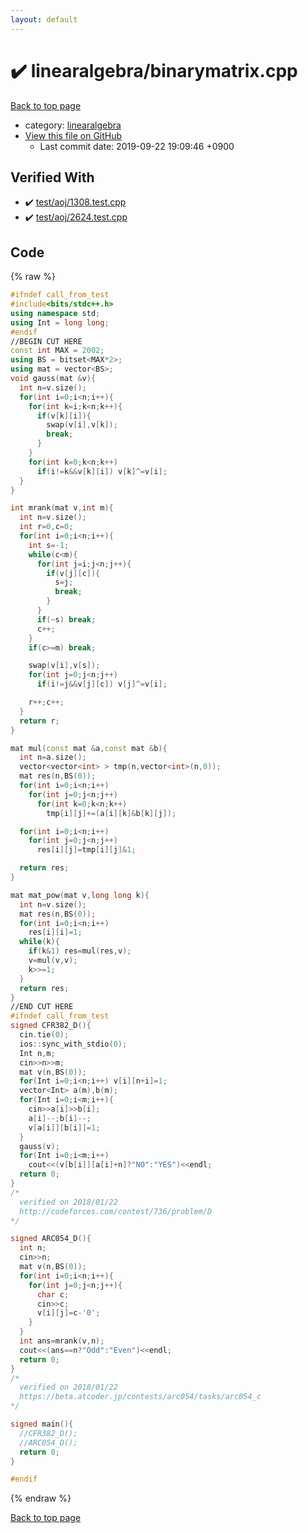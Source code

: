 ```yaml
---
layout: default
---
```


<!-- mathjax config similar to math.stackexchange -->
<script type="text/javascript" async
  src="https://cdnjs.cloudflare.com/ajax/libs/mathjax/2.7.5/MathJax.js?config=TeX-MML-AM_CHTML">
</script>
<script type="text/x-mathjax-config">
  MathJax.Hub.Config({
    TeX: { equationNumbers: { autoNumber: "AMS" }},
    tex2jax: {
      inlineMath: [ ['$','$'] ],
      processEscapes: true
    },
    "HTML-CSS": { matchFontHeight: false },
    displayAlign: "left",
    displayIndent: "2em"
  });
</script>

<script type="text/javascript" src="https://cdnjs.cloudflare.com/ajax/libs/jquery/3.4.1/jquery.min.js"></script>
<script src="https://cdn.jsdelivr.net/npm/jquery-balloon-js@1.1.2/jquery.balloon.min.js" integrity="sha256-ZEYs9VrgAeNuPvs15E39OsyOJaIkXEEt10fzxJ20+2I=" crossorigin="anonymous"></script>
<script type="text/javascript" src="../../assets/js/copy-button.js"></script>
<link rel="stylesheet" href="../../assets/css/copy-button.css" />


# :heavy_check_mark: linearalgebra/binarymatrix.cpp
<a href="../../index.html">Back to top page</a>

* category: <a href="../../index.html#1bbf1d9f5340fa94bf2c5fb5ce73a5f5">linearalgebra</a>
* <a href="{{ site.github.repository_url }}/blob/master/linearalgebra/binarymatrix.cpp">View this file on GitHub</a>
    - Last commit date: 2019-09-22 19:09:46 +0900




## Verified With
* :heavy_check_mark: <a href="../../verify/test/aoj/1308.test.cpp.html">test/aoj/1308.test.cpp</a>
* :heavy_check_mark: <a href="../../verify/test/aoj/2624.test.cpp.html">test/aoj/2624.test.cpp</a>


## Code
{% raw %}
```cpp
#ifndef call_from_test
#include<bits/stdc++.h>
using namespace std;
using Int = long long;
#endif
//BEGIN CUT HERE
const int MAX = 2002;
using BS = bitset<MAX*2>;
using mat = vector<BS>;
void gauss(mat &v){
  int n=v.size();
  for(int i=0;i<n;i++){
    for(int k=i;k<n;k++){
      if(v[k][i]){
        swap(v[i],v[k]);
        break;
      }
    }
    for(int k=0;k<n;k++)
      if(i!=k&&v[k][i]) v[k]^=v[i];
  }
}

int mrank(mat v,int m){
  int n=v.size();
  int r=0,c=0;
  for(int i=0;i<n;i++){
    int s=-1;
    while(c<m){
      for(int j=i;j<n;j++){
        if(v[j][c]){
          s=j;
          break;
        }
      }
      if(~s) break;
      c++;
    }
    if(c>=m) break;

    swap(v[i],v[s]);
    for(int j=0;j<n;j++)
      if(i!=j&&v[j][c]) v[j]^=v[i];

    r++;c++;
  }
  return r;
}

mat mul(const mat &a,const mat &b){
  int n=a.size();
  vector<vector<int> > tmp(n,vector<int>(n,0));
  mat res(n,BS(0));
  for(int i=0;i<n;i++)
    for(int j=0;j<n;j++)
      for(int k=0;k<n;k++)
        tmp[i][j]+=(a[i][k]&b[k][j]);

  for(int i=0;i<n;i++)
    for(int j=0;j<n;j++)
      res[i][j]=tmp[i][j]&1;

  return res;
}

mat mat_pow(mat v,long long k){
  int n=v.size();
  mat res(n,BS(0));
  for(int i=0;i<n;i++)
    res[i][i]=1;
  while(k){
    if(k&1) res=mul(res,v);
    v=mul(v,v);
    k>>=1;
  }
  return res;
}
//END CUT HERE
#ifndef call_from_test
signed CFR382_D(){
  cin.tie(0);
  ios::sync_with_stdio(0);
  Int n,m;
  cin>>n>>m;
  mat v(n,BS(0));
  for(Int i=0;i<n;i++) v[i][n+i]=1;
  vector<Int> a(m),b(m);
  for(Int i=0;i<m;i++){
    cin>>a[i]>>b[i];
    a[i]--;b[i]--;
    v[a[i]][b[i]]=1;
  }
  gauss(v);
  for(Int i=0;i<m;i++)
    cout<<(v[b[i]][a[i]+n]?"NO":"YES")<<endl;
  return 0;
}
/*
  verified on 2018/01/22
  http://codeforces.com/contest/736/problem/D
*/

signed ARC054_D(){
  int n;
  cin>>n;
  mat v(n,BS(0));
  for(int i=0;i<n;i++){
    for(int j=0;j<n;j++){
      char c;
      cin>>c;
      v[i][j]=c-'0';
    }
  }
  int ans=mrank(v,n);
  cout<<(ans==n?"Odd":"Even")<<endl;
  return 0;
}
/*
  verified on 2018/01/22
  https://beta.atcoder.jp/contests/arc054/tasks/arc054_c
*/

signed main(){
  //CFR382_D();
  //ARC054_D();
  return 0;
}

#endif

```
{% endraw %}

<a href="../../index.html">Back to top page</a>

